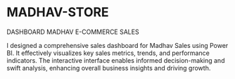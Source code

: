 # MADHAV-STORE
DASHBOARD MADHAV E-COMMERCE SALES


I designed a comprehensive sales dashboard for Madhav Sales using Power BI. It effectively visualizes key sales metrics, trends, and performance indicators. The interactive interface enables informed decision-making and swift analysis, enhancing overall business insights and driving growth.
